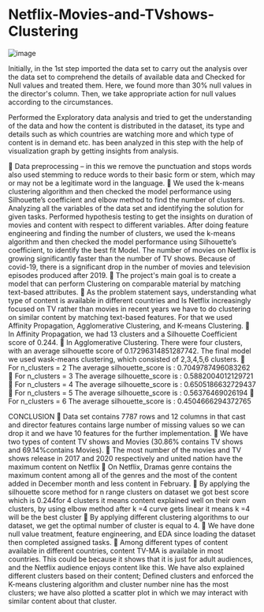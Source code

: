 # Netflix-Movies-and-TVshows-Clustering

![image](https://user-images.githubusercontent.com/107872228/210803685-c912fa55-476e-42ab-994e-0054f4f088e0.png)


Initially, in the 1st step imported the data set to carry out the analysis over the data set to comprehend the
details of available data and Checked for Null values and treated them. Here, we found more than 30% null
values in the director's column. Then, we take appropriate action for null values according to the
circumstances.

Performed the Exploratory data analysis and tried to get the understanding of the data and how the content
is distributed in the dataset, its type and details such as which countries are watching more and which type
of content is in demand etc. has been analyzed in this step with the help of visualization graph by getting
insights from analysis.

 Data preprocessing – in this we remove the punctuation and stops words also used stemming to
reduce words to their basic form or stem, which may or may not be a legitimate word in the
language.
 We used the k-means clustering algorithm and then checked the model performance using
Silhouette’s coefficient and elbow method to find the number of clusters.
Analyzing all the variables of the data set and identifying the solution for given tasks.
Performed hypothesis testing to get the insights on duration of movies and content with respect to different
variables.
After doing feature engineering and finding the number of clusters, we used the k-means algorithm and then
checked the model performance using Silhouette’s coefficient, to identify the best fit Model.
The number of movies on Netflix is growing significantly faster than the number of TV shows. Because of
covid-19, there is a significant drop in the number of movies and television episodes produced after 2019.
 The project's main goal is to create a model that can perform Clustering on comparable material by
matching text-based attributes.
 As the problem statement says, understanding what type of content is available in different countries
and Is Netflix increasingly focused on TV rather than movies in recent years we have to do clustering
on similar content by matching text-based features. For that we used Affinity Propagation, Agglomerative
Clustering, and K-means Clustering.
 In Affinity Propagation, we had 13 clusters and a Silhouette Coefficient score of 0.244.
 In Agglomerative Clustering. There were four clusters, with an average silhouette score of
0.17296314851287742.
The final model we used wask-means clustering, which consisted of 2,3,4,5,6 clusters.
 For n_clusters = 2 The average silhouette_score is : 0.7049787496083262
 For n_clusters = 3 The average silhouette_score is : 0.5882004012129721
 For n_clusters = 4 The average silhouette_score is : 0.6505186632729437
 For n_clusters = 5 The average silhouette_score is : 0.56376469026194
 For n_clusters = 6 The average silhouette_score is : 0.4504666294372765

CONCLUSION
 Data set contains 7787 rows and 12 columns in that cast and director features contains large number
of missing values so we can drop it and we have 10 features for the further implementation.
 We have two types of content TV shows and Movies (30.86% contains TV shows and
69.14%contains Movies).
 The most number of the movies and TV shows release in 2017 and 2020 respectively and united
nation have the maximum content on Netflix
 On Netflix, Dramas genre contains the maximum content among all of the genres and the most of
the content added in December month and less content in February.
 By applying the silhouette score method for n range clusters on dataset we got best score which is
0.244for 4 clusters it means content explained well on their own clusters, by using elbow method
after k =4 curve gets linear it means k =4 will be the best cluster
 By applying different clustering algorithms to our dataset, we get the optimal number of cluster is
equal to 4.
 We have done null value treatment, feature engineering, and EDA since loading the dataset then
completed assigned tasks.
 Among different types of content available in different countries, content TV-MA is available in
most countries. This could be because it shows that it is just for adult audiences, and the Netflix
audience enjoys content like this.
We have also explained different clusters based on their content; Defined clusters and enforced the K-means clustering algorithm and cluster number nine has the most clusters; we have also plotted a scatter plot in which we may interact with similar content about that cluster.

